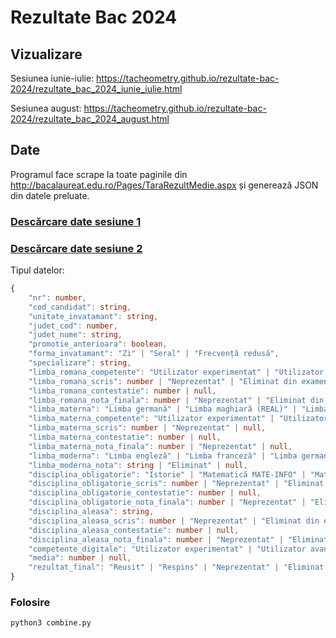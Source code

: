 # Rezultate Bac 2024

## Vizualizare

Sesiunea iunie-iulie: https://tacheometry.github.io/rezultate-bac-2024/rezultate_bac_2024_iunie_iulie.html

Sesiunea august: https://tacheometry.github.io/rezultate-bac-2024/rezultate_bac_2024_august.html

## Date

Programul face scrape la toate paginile din http://bacalaureat.edu.ro/Pages/TaraRezultMedie.aspx și generează JSON din datele preluate.

### [Descărcare date sesiune 1](https://github.com/tacheometry/rezultate-bac-2024/releases/download/bac_02_09_2024_1646/bac_2024_full_sesiune_1.json)
### [Descărcare date sesiune 2](https://github.com/tacheometry/rezultate-bac-2024/releases/download/bac_02_09_2024_1646/bac_2024_full_sesiune_2.json)

Tipul datelor:

```ts
{
    "nr": number,
    "cod_candidat": string,
    "unitate_invatamant": string,
    "judet_cod": number,
    "judet_nume": string,
    "promotie_anterioara": boolean,
    "forma_invatamant": "Zi" | "Seral" | "Frecvență redusă",
    "specializare": string,
    "limba_romana_competente": "Utilizator experimentat" | "Utilizator avansat" | "Utilizator nivel mediu" | "Neprezentat" | "Eliminat" | null,
    "limba_romana_scris": number | "Neprezentat" | "Eliminat din examen",
    "limba_romana_contestatie": number | null,
    "limba_romana_nota_finala": number | "Neprezentat" | "Eliminat din examen",
    "limba_materna": "Limba germană" | "Limba maghiară (REAL)" | "Limba italiană" | "Limba maghiară (UMAN)" | "Limba slovacă" | "Limba ucraineană" | "Limba sârbă" | "Limba croată" | "Limba turcă" | null,
    "limba_materna_competente": "Utilizator experimentat" | "Utilizator avansat" | "Utilizator nivel mediu" | "Neprezentat" | "Eliminat" | null,
    "limba_materna_scris": number | "Neprezentat" | null,
    "limba_materna_contestatie": number | null,
    "limba_materna_nota_finala": number | "Neprezentat" | null,
    "limba_moderna": "Limba engleză" | "Limba franceză" | "Limba germană modernă" | "Limba spaniolă" | "Limba rusă" | "Limba italiană" | "Limba japoneză" | "Limba ebraică" | "Limba chineză" | "Limba portugheză",
    "limba_moderna_nota": string | "Eliminat" | null,
    "disciplina_obligatorie": "Istorie" | "Matematică MATE-INFO" | "Matematică ST-NAT" | "Matematică TEHN" | "Matematică PED",
    "disciplina_obligatorie_scris": number | "Neprezentat" | "Eliminat din examen",
    "disciplina_obligatorie_contestatie": number | null,
    "disciplina_obligatorie_nota_finala": number | "Neprezentat" | "Eliminat din examen",
    "disciplina_aleasa": string,
    "disciplina_aleasa_scris": number | "Neprezentat" | "Eliminat din examen",
    "disciplina_aleasa_contestatie": number | null,
    "disciplina_aleasa_nota_finala": number | "Neprezentat" | "Eliminat din examen",
    "competente_digitale": "Utilizator experimentat" | "Utilizator avansat" | "Utilizator nivel mediu" | "Utilizator incepator" | "Neprezentat" | "Eliminat",
    "media": number | null,
    "rezultat_final": "Reusit" | "Respins" | "Neprezentat" | "Eliminat din examen"
}
```

### Folosire

`python3 combine.py`
